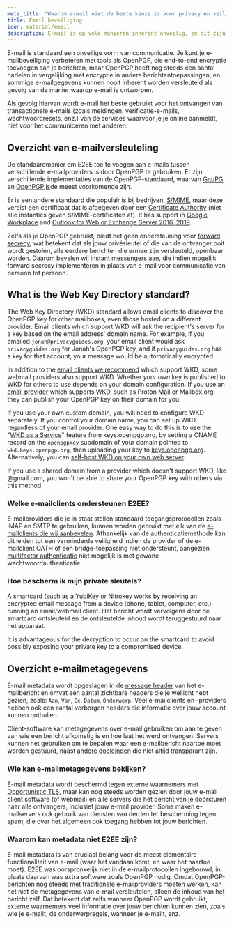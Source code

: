 ```yaml
---
meta_title: "Waarom e-mail niet de beste keuze is voor privacy en veiligheid - Privacy Guides"
title: Email beveiliging
icon: material/email
description: E-mail is op vele manieren inherent onveilig, en dit zijn enkele van de redenen waarom het niet onze eerste keuze is voor veilige communicatie.
---
```


E-mail is standaard een onveilige vorm van communicatie. Je kunt je e-mailbeveiliging verbeteren met tools als OpenPGP, die end-to-end encryptie toevoegen aan je berichten, maar OpenPGP heeft nog steeds een aantal nadelen in vergelijking met encryptie in andere berichtentoepassingen, en sommige e-mailgegevens kunnen nooit inherent worden versleuteld als gevolg van de manier waarop e-mail is ontworpen.

Als gevolg hiervan wordt e-mail het beste gebruikt voor het ontvangen van transactionele e-mails (zoals meldingen, verificatie-e-mails, wachtwoordresets, enz.) van de services waarvoor je je online aanmeldt, niet voor het communiceren met anderen.

## Overzicht van e-mailversleuteling

De standaardmanier om E2EE toe te voegen aan e-mails tussen verschillende e-mailproviders is door OpenPGP te gebruiken. Er zijn verschillende implementaties van de OpenPGP-standaard, waarvan [GnuPG](https://en.wikipedia.org/wiki/GNU_Privacy_Guard) en [OpenPGP.js](https://openpgpjs.org)de meest voorkomende zijn.

Er is een andere standaard die populair is bij bedrijven, [S/MIME](https://en.wikipedia.org/wiki/S/MIME), maar deze vereist een certificaat dat is afgegeven door een [Certificate Authority](https://en.wikipedia.org/wiki/Certificate_authority) (niet alle instanties geven S/MIME-certificaten af). It has support in [Google Workplace](https://support.google.com/a/topic/9061730) and [Outlook for Web or Exchange Server 2016, 2019](https://support.office.com/article/encrypt-messages-by-using-s-mime-in-outlook-on-the-web-878c79fc-7088-4b39-966f-14512658f480).

Zelfs als je OpenPGP gebruikt, biedt het geen ondersteuning voor [forward secrecy](https://en.wikipedia.org/wiki/Forward_secrecy), wat betekent dat als jouw privésleutel of die van de ontvanger ooit wordt gestolen, alle eerdere berichten die ermee zijn versleuteld, openbaar worden. Daarom bevelen wij [instant messengers](../real-time-communication.md) aan, die indien mogelijk forward secrecy implementeren in plaats van e-mail voor communicatie van persoon tot persoon.

## What is the Web Key Directory standard?

The Web Key Directory (WKD) standard allows email clients to discover the OpenPGP key for other mailboxes, even those hosted on a different provider. Email clients which support WKD will ask the recipient's server for a key based on the email address' domain name. For example, if you emailed `jonah@privacyguides.org`, your email client would ask `privacyguides.org` for Jonah's OpenPGP key, and if `privacyguides.org` has a key for that account, your message would be automatically encrypted.

In addition to the [email clients we recommend](../email-clients.md) which support WKD, some webmail providers also support WKD. Whether *your own* key is published to WKD for others to use depends on your domain configuration. If you use an [email provider](../email.md#openpgp-compatible-services) which supports WKD, such as Proton Mail or Mailbox.org, they can publish your OpenPGP key on their domain for you.

If you use your own custom domain, you will need to configure WKD separately. If you control your domain name, you can set up WKD regardless of your email provider. One easy way to do this is to use the "[WKD as a Service](https://keys.openpgp.org/about/usage#wkd-as-a-service)" feature from keys.openpgp.org, by setting a CNAME record on the `openpgpkey` subdomain of your domain pointed to `wkd.keys.openpgp.org`, then uploading your key to [keys.openpgp.org](https://keys.openpgp.org). Alternatively, you can [self-host WKD on your own web server](https://wiki.gnupg.org/WKDHosting).

If you use a shared domain from a provider which doesn't support WKD, like @gmail.com, you won't be able to share your OpenPGP key with others via this method.

### Welke e-mailclients ondersteunen E2EE?

E-mailproviders die je in staat stellen standaard toegangsprotocollen zoals IMAP en SMTP te gebruiken, kunnen worden gebruikt met elk van de [e-mailclients die wij aanbevelen](../email-clients.md). Afhankelijk van de authenticatiemethode kan dit leiden tot een verminderde veiligheid indien de provider of de e-mailclient OATH of een bridge-toepassing niet ondersteunt, aangezien [multifactor authenticatie](/basics/multi-factor-authentication/) niet mogelijk is met gewone wachtwoordauthenticatie.

### Hoe bescherm ik mijn private sleutels?

A smartcard (such as a [YubiKey](https://support.yubico.com/hc/articles/360013790259-Using-Your-YubiKey-with-OpenPGP) or [Nitrokey](../multi-factor-authentication.md#nitrokey) works by receiving an encrypted email message from a device (phone, tablet, computer, etc.) running an email/webmail client. Het bericht wordt vervolgens door de smartcard ontsleuteld en de ontsleutelde inhoud wordt teruggestuurd naar het apparaat.

It is advantageous for the decryption to occur on the smartcard to avoid possibly exposing your private key to a compromised device.

## Overzicht e-mailmetagegevens

E-mail metadata wordt opgeslagen in de [message header](https://en.wikipedia.org/wiki/Email#Message_header) van het e-mailbericht en omvat een aantal zichtbare headers die je wellicht hebt gezien, zoals: `Aan`, `Van`, `Cc`, `Datum`, `Onderwerp`. Veel e-mailclients en -providers hebben ook een aantal verborgen headers die informatie over jouw account kunnen onthullen.

Client-software kan metagegevens over e-mail gebruiken om aan te geven van wie een bericht afkomstig is en hoe laat het werd ontvangen. Servers kunnen het gebruiken om te bepalen waar een e-mailbericht naartoe moet worden gestuurd, naast [andere doeleinden](https://en.wikipedia.org/wiki/Email#Message_header) die niet altijd transparant zijn.

### Wie kan e-mailmetagegevens bekijken?

E-mail metadata wordt beschermd tegen externe waarnemers met [Opportunistic TLS](https://en.wikipedia.org/wiki/Opportunistic_TLS), maar kan nog steeds worden gezien door jouw e-mail client software (of webmail) en alle servers die het bericht van je doorsturen naar alle ontvangers, inclusief jouw e-mail provider. Soms maken e-mailservers ook gebruik van diensten van derden ter bescherming tegen spam, die over het algemeen ook toegang hebben tot jouw berichten.

### Waarom kan metadata niet E2EE zijn?

E-mail metadata is van cruciaal belang voor de meest elementaire functionaliteit van e-mail (waar het vandaan komt, en waar het naartoe moet). E2EE was oorspronkelijk niet in de e-mailprotocollen ingebouwd; in plaats daarvan was extra software zoals OpenPGP nodig. Omdat OpenPGP-berichten nog steeds met traditionele e-mailproviders moeten werken, kan het niet de metagegevens van e-mail versleutelen, alleen de inhoud van het bericht zelf. Dat betekent dat zelfs wanneer OpenPGP wordt gebruikt, externe waarnemers veel informatie over jouw berichten kunnen zien, zoals wie je e-mailt, de onderwerpregels, wanneer je e-mailt, enz.
